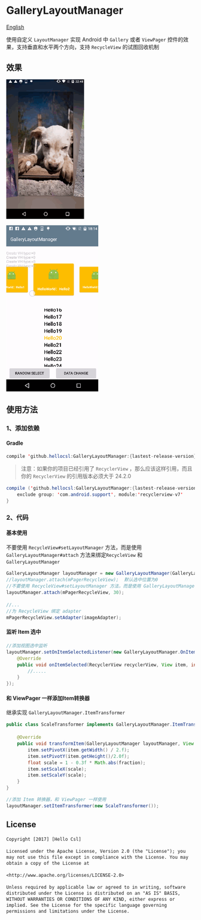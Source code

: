 # GalleryLayoutManager

[English](./README.md)

使用自定义 `LayoutManager` 实现 Android 中 `Gallery` 或者 `ViewPager` 控件的效果，支持垂直和水平两个方向，支持 `RecycleView` 的试图回收机制

## 效果

![ViewPager](./screenshots/ViewPager.gif)

![Demo](./screenshots/demo.gif)

## 使用方法

### 1、添加依赖

#### Gradle

```java
compile 'github.hellocsl:GalleryLayoutManager:{lastest-release-version}'
```

> 注意：如果你的项目已经引用了 `RecyclerView` ，那么应该这样引用，而且你的 `RecyclerView` 的引用版本必须大于 24.2.0

```java
compile ('github.hellocsl:GalleryLayoutManager:{lastest-release-version}'){
    exclude group: 'com.android.support', module:'recyclerview-v7'
}
```

### 2、代码

#### 基本使用

不要使用 `RecycleView#setLayoutManager` 方法，而是使用 `GalleryLayoutManager#attach` 方法来绑定`RecycleView` 和 `GalleryLayoutManager`

```java
GalleryLayoutManager layoutManager = new GalleryLayoutManager(GalleryLayoutManager.HORIZONTAL);
//layoutManager.attach(mPagerRecycleView);  默认选中位置为0
//不要使用 RecycleView#setLayoutManager 方法，而是使用 GalleryLayoutManager#attach 方法
layoutManager.attach(mPagerRecycleView, 30);

//...
//为 RecycleView 绑定 adapter
mPagerRecycleView.setAdapter(imageAdapter);
```

#### 监听 Item 选中

```java
//添加视图选中监听
layoutManager.setOnItemSelectedListener(new GalleryLayoutManager.OnItemSelectedListener() {
    @Override
    public void onItemSelected(RecyclerView recyclerView, View item, int position) {
        //.....
    }
});
```

#### 和 ViewPager 一样添加Item转换器

继承实现 `GalleryLayoutManager.ItemTransformer`

```java
public class ScaleTransformer implements GalleryLayoutManager.ItemTransformer {

    @Override
    public void transformItem(GalleryLayoutManager layoutManager, View item, float fraction) {
        item.setPivotX(item.getWidth() / 2.f);
        item.setPivotY(item.getHeight()/2.0f);
        float scale = 1 - 0.3f * Math.abs(fraction);
        item.setScaleX(scale);
        item.setScaleY(scale);
    }
}
```

```java
//添加 Item 转换器，和 ViewPager 一样使用
layoutManager.setItemTransformer(new ScaleTransformer());
```

## License

```
Copyright [2017] [Hello Csl]

Licensed under the Apache License, Version 2.0 (the "License"); you may not use this file except in compliance with the License. You may obtain a copy of the License at

<http://www.apache.org/licenses/LICENSE-2.0>

Unless required by applicable law or agreed to in writing, software distributed under the License is distributed on an "AS IS" BASIS, WITHOUT WARRANTIES OR CONDITIONS OF ANY KIND, either express or implied. See the License for the specific language governing permissions and limitations under the License.
```
